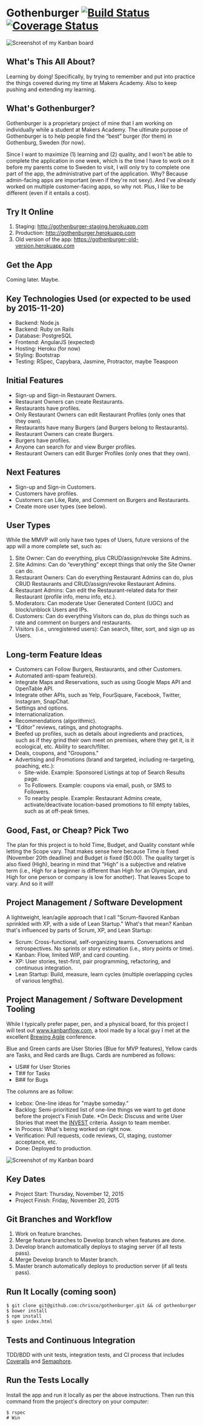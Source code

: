 # Gothenburger [![Build Status](https://semaphoreci.com/api/v1/projects/f80c76e2-5a1f-49ff-a99a-ed7a1b8e3306/603526/badge.svg)](https://semaphoreci.com/chrisco/gothenburger)  [![Coverage Status](https://coveralls.io/repos/chrisco/gothenburger/badge.svg?branch=master&service=github)](https://coveralls.io/github/chrisco/gothenburger)

![Screenshot of my Kanban board](https://raw.githubusercontent.com/chrisco/gothenburger/master/pics/eat-more-beef.jpg)

## What's This All About?

Learning by doing!  Specifically, by trying to remember and put into practice the things covered during my time at Makers Academy.  Also to keep pushing and extending my learning.

## What's Gothenburger?

Gothenburger is a proprietary project of mine that I am working on individually while a student at Makers Academy.  The ultimate purpose of Gothenburger is to help people find the “best” burger (for them) in Gothenburg, Sweden (for now).

Since I want to maximize (1) learning and (2) quality, and I won't be able to complete the application in one week, which is the time I have to work on it before my parents come to Sweden to visit, I will only try to complete one part of the app, the administrative part of the application.  Why?  Because admin-facing apps are important (even if they're not sexy).  And I've already worked on multiple customer-facing apps, so why not.  Plus, I like to be different (even if it entails a cost).

## Try It Online

1. Staging: http://gothenburger-staging.herokuapp.com
2. Production: http://gothenburger.herokuapp.com
3. Old version of the app: https://gothenburger-old-version.herokuapp.com

## Get the App

Coming later.  Maybe.

## Key Technologies Used (or expected to be used by 2015-11-20)

* Backend: Node.js
* Backend: Ruby on Rails
* Database: PostgreSQL
* Frontend: AngularJS (expected)
* Hosting: Heroku (for now)
* Styling: Bootstrap
* Testing: RSpec, Capybara, Jasmine, Protractor, maybe Teaspoon

## Initial Features

* Sign-up and Sign-in Restaurant Owners.
* Restaurant Owners can create Restaurants.
* Restaurants have profiles.
* Only Restaurant Owners can edit Restaurant Profiles (only ones that they own).
* Restaurants have many Burgers (and Burgers belong to Restaurants).
* Restaurant Owners can create Burgers.
* Burgers have profiles.
* Anyone can search for and view Burger profiles.
* Restaurant Owners can edit Burger Profiles (only ones that they own).

## Next Features

* Sign-up and Sign-in Customers.
* Customers have profiles.
* Customers can Like, Rate, and Comment on Burgers and Restaurants.
* Create more user types (see below).

## User Types

While the MMVP will only have two types of Users, future versions of the app will a more complete set, such as:

1. Site Owner: Can do everything, plus CRUD/assign/revoke Site Admins.
2. Site Admins: Can do “everything” except things that only the Site Owner can do.
3. Restaurant Owners: Can do everything Restaurant Admins can do, plus CRUD Restaurants and CRUD/assign/revoke Restaurant Admins.
4. Restaurant Admins: Can edit the Restaurant-related data for their Restaurant (profile info, menu info, etc.).
5. Moderators: Can moderate User Generated Content (UGC) and block/unblock Users and IPs.
6. Customers: Can do everything Visitors can do, plus do things such as rate and comment on burgers and restaurants.
7. Visitors (i.e., unregistered users): Can search, filter, sort, and sign up as Users.

## Long-term Feature Ideas

* Customers can Follow Burgers, Restaurants, and other Customers.
* Automated anti-spam feature(s).
* Integrate Maps and Reservations, such as using Google Maps API and OpenTable API.
* Integrate other APIs, such as Yelp, FourSquare, Facebook, Twitter, Instagram, SnapChat.
* Settings and options.
* Internationalization.
* Recommendations (algorithmic).
* “Editor” reviews, ratings, and photographs.
* Beefed up profiles, such as details about ingredients and practices, such as if they grind their own meet on premises, where they get it, is it ecological, etc.  Ability to search/filter.
* Deals, coupons, and "Groupons."
* Advertising and Promotions (brand and targeted, including re-targeting, poaching, etc.):
  * Site-wide.  Example: Sponsored Listings at top of Search Results page.
  * To Followers.  Example: coupons via email, push, or SMS to Followers.
  * To nearby people.  Example: Restaurant Admins create, activate/deactivate location-based promotions to fill empty tables, such as at off-peak times.

## Good, Fast, or Cheap?  Pick Two

The plan for this project is to hold Time, Budget, and Quality constant while letting the Scope vary.  That makes sense here because Time *is* fixed (November 20th deadline) and Budget *is* fixed ($0.00).  The quality target is also fixed (High), bearing in mind that "High" is a subjective and relative term (i.e., High for a beginner is different than High for an Olympian, and High for one person or company is low for another).  That leaves Scope to vary.  And so it will!

## Project Management / Software Development

A lightweight, lean/agile approach that I call "Scrum-flavored Kanban sprinkled with XP, with a side of Lean Startup."  What's that mean?  Kanban that's influenced by parts of Scrum, XP, and Lean Startup:

* Scrum: Cross-functional, self-organizing teams.  Conversations and retrospectives.  No sprints or story estimation (i.e., story points or time).
* Kanban: Flow, limited WIP, and card counting.
* XP: User stories, test-first, pair programming, refactoring, and continuous integration.
* Lean Startup: Build, measure, learn cycles (multiple overlapping cycles of various lengths).

## Project Management / Software Development Tooling

While I typically prefer paper, pen, and a physical board, for this project I will test out www.kanbanflow.com, a tool made by a local guy I met at the excellent [Brewing Agile](https://brewingagile.org/) conference.

Blue and Green cards are User Stories (Blue for MVP features), Yellow cards are Tasks, and Red cards are Bugs.  Cards are numbered as follows:

* US## for User Stories
* T## for Tasks
* B## for Bugs

The columns are as follow:

* Icebox: One-line ideas for "maybe someday."
* Backlog: Semi-prioritized list of one-line things we want to get done before the project's Finish Date.
*On Deck: Discuss and write User Stories that meet the [INVEST](https://en.wikipedia.org/wiki/INVEST_(mnemonic)) criteria.  Assign to team member.
* In Process: What's being worked on right now.
* Verification: Pull requests, code reviews, CI, staging, customer acceptance, etc.
* Done: Deployed to production.

![Screenshot of my Kanban board](https://raw.githubusercontent.com/chrisco/gothenburger/master/pics/kanbanflow-2015-11-14.png)

## Key Dates

* Project Start: Thursday, November 12, 2015
* Project Finish: Friday, November 20, 2015

## Git Branches and Workflow

1. Work on feature branches.
2. Merge feature branches to Develop branch when features are done.
3. Develop branch automatically deploys to staging server (if all tests pass).
4. Merge Develop branch to Master branch.
5. Master branch automatically deploys to production server (if all tests pass).

## Run It Locally (coming soon)

````
$ git clone git@github.com:chrisco/gothenburger.git && cd gothenburger
$ bower install
$ npm install
$ open index.html
````

## Tests and Continuous Integration

TDD/BDD with unit tests, integration tests, and CI process that includes [Coveralls](https://coveralls.io/github/chrisco/gothenburger) and [Semaphore](https://semaphoreci.com/chrisco/gothenburger).

## Run the Tests Locally

Install the app and run it locally as per the above instructions.  Then run this command from the project's directory on your computer:

````
$ rspec
# Win
````
